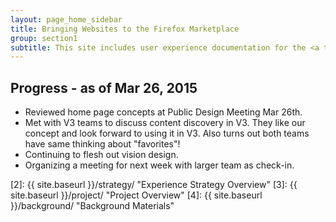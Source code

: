 ```yaml
---
layout: page_home_sidebar
title: Bringing Websites to the Firefox Marketplace
group: section1
subtitle: This site includes user experience documentation for the <a target="_blank" href="https://wiki.mozilla.org/Marketplace/Mobile_Optimized_Websites" title="Go to this project's wiki page">Mobile-optimized Websites project</a>.
---
```


## Progress - as of Mar 26, 2015 
* Reviewed home page concepts at Public Design Meeting Mar 26th.
* Met with V3 teams to discuss content discovery in V3. They like our concept and look forward to using it in V3. Also turns out both teams have same thinking about "favorites"!
* Continuing to flesh out vision design. 
* Organizing a meeting for next week with larger team as check-in.



[1]: https://wiki.mozilla.org/Marketplace/Mobile_Optimized_Websites "Go to this project's wiki page"
[2]: {{ site.baseurl }}/strategy/ "Experience Strategy Overview"
[3]: {{ site.baseurl }}/project/ "Project Overview"
[4]: {{ site.baseurl }}/background/ "Background Materials"